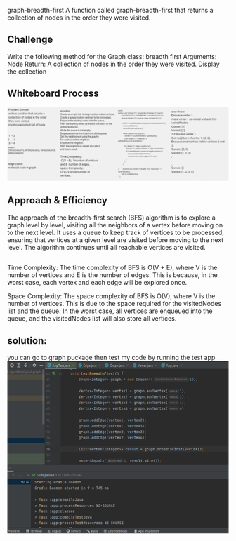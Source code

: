 graph-breadth-first
A function called graph-breadth-first that returns a collection of nodes in the order they were visited.

## Challenge
Write the following method for the Graph class:
breadth first
Arguments: Node
Return: A collection of nodes in the order they were visited.
Display the collection

## Whiteboard Process
![Alt Text](../assets/breadthGraph.PNG)

## Approach & Efficiency

The approach of the breadth-first search (BFS) algorithm is to explore a graph level by level, visiting all the neighbors of a vertex before moving on to the next level. It uses a queue to keep track of vertices to be processed, ensuring that vertices at a given level are visited before moving to the next level. The algorithm continues until all reachable vertices are visited.
## 
Time Complexity:
The time complexity of BFS is O(V + E), where V is the number of vertices and E is the number of edges. This is because, in the worst case, each vertex and each edge will be explored once.

Space Complexity:
The space complexity of BFS is O(V), where V is the number of vertices. This is due to the space required for the visitedNodes list and the queue. In the worst case, all vertices are enqueued into the queue, and the visitedNodes list will also store all vertices.

## solution:

 you can go to graph puckage then test my code by running the test app 
 ![Alt Text](../assets/testbr.PNG)